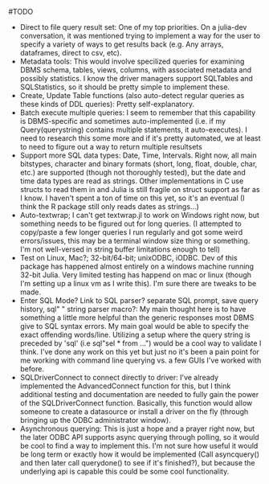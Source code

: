 #TODO
* Direct to file query result set: One of my top priorities. On a julia-dev conversation, it was mentioned trying to implement
a way for the user to specify a variety of ways to get results back (e.g. Any arrays, dataframes, direct to csv, etc).
* Metadata tools: This would involve specilized queries for examining DBMS schema, tables, views, columns, with 
associated metadata and possibly statistics. I know the driver managers support SQLTables and SQLStatistics, so it 
should be pretty simple to implement these.
* Create, Update Table functions (also auto-detect regular queries as these kinds of DDL queries): Pretty self-explanatory.
* Batch execute multiple queries: I seem to remember that this capability is DBMS-specific and sometimes auto-implemented (i.e. 
if my Query(querystring) contains multiple statements, it auto-executes). I need to research this some more and if it's pretty 
automated, we at least to need to figure out a way to return multiple resultsets
* Support more SQL data types: Date, Time, Intervals. Right now, all main bitstypes, character and binary formats
 (short, long, float, double, char, etc.) are supported (though not thoroughly tested), but the date and time data types are read as strings. Other
implementations in C use structs to read them in and Julia is still fragile on struct support as far as I know. I haven't 
spent a ton of time on this yet, so it's an eventual (I think the R package still only reads dates as strings...)
* Auto-textwrap; I can't get textwrap.jl to work on Windows right now, but something needs to be figured out for long queries.
(I attempted to copy/paste a few longer queries I run regularly and got some weird errors/issues, this may be a terminal
window size thing or something. I'm not well-versed in string buffer limitations enough to tell)
* Test on Linux, Mac?; 32-bit/64-bit; unixODBC, iODBC. Dev of this package has happened almost entirely on a windows
machine running 32-bit Julia. Very limited testing has happend on mac or linux (though I'm setting up a linux vm as I
write this). I'm sure there are tweaks to be made.
* Enter SQL Mode? Link to SQL parser? separate SQL prompt, save query history, sql" " string parser macro?:
My main thought here is to have something a little more helpful than the generic responses most DBMS give to SQL syntax
errors. My main goal would be able to specify the exact offending words/line. Utilizing a setup where the query string
is preceded by 'sql' (i.e sql"sel * from ...") would be a cool way to validate I think. I've done any work on this yet
but just no it's been a pain point for me working with command line querying vs. a few GUIs I've worked with before.
* SQLDriverConnect to connect directly to driver: I've already implemented the AdvancedConnect function for this, but
I think additional testing and documentation are needed to fully gain the power of the SQLDriverConnect function. Basically,
this function would allow someone to create a datasource or install a driver on the fly (through bringing up the ODBC
administrator window). 
* Asynchronous querying: This is just a hope and a prayer right now, but the later ODBC API supports async querying through
polling, so it would be cool to find a way to implement this. I'm not sure how useful it would be long term or exactly how
it would be implemented (Call asyncquery() and then later call querydone() to see if it's finished?), but because the underlying
api is capable this could be some cool functionality.
